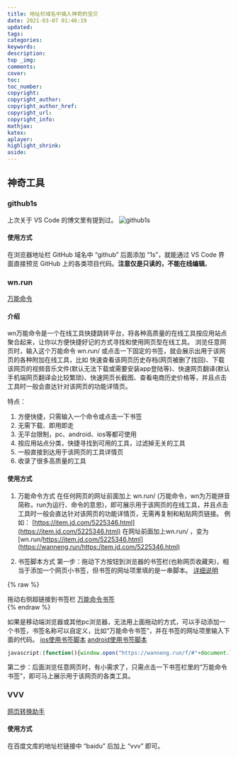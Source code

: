 ```yaml
---
title: 地址栏域名中插入神奇的宝贝
date: 2021-03-07 01:46:19
updated:
tags:
categories:
keywords:
description:
top _img:
comments:
cover:
toc:
toc_number:
copyright:
copyright_author:
copyright_author_href:
copyright_url:
copyright_info:
mathjax:
katex:
aplayer:
highlight_shrink:
aside:
---
```

## 神奇工具
### github1s
上次关于 VS Code 的博文里有提到过。
![github1s](https://img.hellogithub.com/hellogithub/59/img/github1s.gif)
#### 使用方式
在浏览器地址栏 GitHub 域名中 “github” 后面添加 “1s”，就能通过 VS Code 界面直接预览 GitHub 上的各类项目代码。**注意仅是只读的，不能在线编辑**。

### wn.run
[万能命令](https://wanneng.run/cn/)
#### 介绍
wn万能命令是一个在线工具快捷跳转平台，将各种高质量的在线工具按应用站点聚合起来，让你以方便快捷好记的方式寻找和使用网页型在线工具。
浏览任意网页时，输入这个万能命令 wn.run/ 或点击一下固定的书签，就会展示出用于该网页的各种附加在线工具，比如 快速查看该网页历史存档(网页被删了找回)、下载该网页的视频音乐文件(默认无法下载或需要安装app登陆等)、快速网页翻译(默认手机端网页翻译会比较繁琐)、快速网页长截图、查看电商历史价格等，并且点击工具时一般会直达针对该网页的功能详情页。

特点：
1. 方便快捷，只需输入一个命令或点击一下书签
2. 无需下载、即用即走
3. 无平台限制，pc、android、ios等都可使用
4. 按应用站点分类，快捷寻找到可用的工具，过滤掉无关的工具
5. 一般直接到达用于该网页的工具详情页
6. 收录了很多高质量的工具

#### 使用方式
1. 万能命令方式
在任何网页的网址前面加上 wn.run/ (万能命令，wn为万能拼音简称，run为运行、命令的意思)，即可展示用于该网页的在线工具，并且点击工具时一般会直达针对该网页的功能详情页，无需再复制和粘贴网页链接。
例如：
[https://item.jd.com/5225346.html](https://item.jd.com/5225346.html)
在网址前面加上wn.run/ ，变为
[wn.run/https://item.jd.com/5225346.html](https://wanneng.run/https:/item.jd.com/5225346.html)

2. 书签脚本方式
第一步：拖动下方按钮到浏览器的书签栏(也称网页收藏夹)，相当于添加一个网页小书签，但书签的网址项里填的是一串脚本。 [详细说明](https://wanneng.run/fu/article/10.html)

{% raw %}
<div class="widget-btn">
拖动右侧超链接到书签栏
<a style="cursor:move;" href="javascript:(function(){window.open(&quot;https://wanneng.run/f/#&quot;+document.location.href)})()" onclick="alert('请把按钮拖动到书签栏');return false;">万能命令书签</a>
</div>
{% endraw %}

如果是移动端浏览器或其他pc浏览器，无法用上面拖动的方式，可以手动添加一个书签，书签名称可以自定义，比如“万能命令书签”，并在书签的网址项里输入下面的代码。 [ios使用书签脚本](https://wanneng.run/fu/article/11.html) [android使用书签脚本](https://wanneng.run/fu/article/12.html)
```javascript
javascript:(function(){window.open("https://wanneng.run/f/#"+document.location.href)})()
```
第二步：后面浏览任意网页时，有小需求了，只需点击一下书签栏里的“万能命令书签”，即可马上展示用于该网页的各类工具。

### VVV
[网页转换助手](http://www.html22.com/zh/)
#### 使用方式
在百度文库的地址栏链接中 “baidu” 后加上 “vvv” 即可。